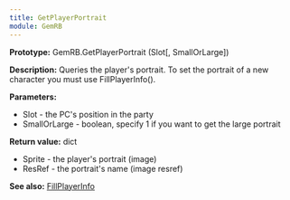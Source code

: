 ```yaml
---
title: GetPlayerPortrait
module: GemRB
---
```


**Prototype:** GemRB.GetPlayerPortrait (Slot[, SmallOrLarge])

**Description:** Queries the player's portrait. To set the portrait of a 
new character you must use FillPlayerInfo().

**Parameters:**
  * Slot         - the PC's position in the party
  * SmallOrLarge - boolean, specify 1 if you want to get the large portrait

**Return value:** dict
  * Sprite - the player's portrait (image)
  * ResRef - the portrait's name (image resref)

**See also:** [FillPlayerInfo](FillPlayerInfo.md)

